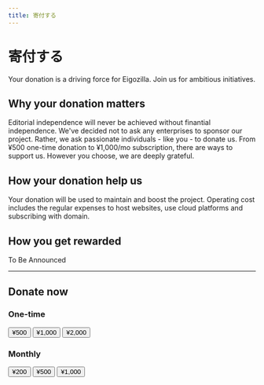```yaml
---
title: 寄付する
---
```


# 寄付する

Your donation is a driving force for Eigozilla. Join us for ambitious initiatives. 

## Why your donation matters

Editorial independence will never be achieved without finantial independence. We've decided not to ask any enterprises to sponsor our project. Rather, we ask passionate individuals - like you - to donate us. From ¥500 one-time donation to ¥1,000/mo subscription, there are ways to support us. However you choose, we are deeply grateful. 

## How your donation help us

Your donation will be used to maintain and boost the project. Operating cost includes the regular expenses to host websites, use cloud platforms and subscribing with domain. 

## How you get rewarded

To Be Announced

___

## Donate now

### One-time
<div className="margin-bottom--lg">
  <button className="button button--primary margin-right--sm">¥500</button>
  <button className="button button--primary margin-right--sm">¥1,000</button>
  <button className="button button--primary margin-right--sm">¥2,000</button>
</div>

### Monthly
<div className="margin-bottom--lg">
  <button className="button button--primary margin-right--sm">¥200</button>
  <button className="button button--primary margin-right--sm">¥500</button>
  <button className="button button--primary margin-right--sm">¥1,000</button>
</div>